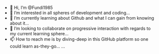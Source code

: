 - 👋 Hi, I’m @Fundi1985
- 👀 I’m interested in all spheres of development and coding...
- 🌱 I’m currently learning about Github and what I can gain from knowing about it...
- 💞️ I’m looking to collaborate on progressive interaction with regards to my current learning sphere...
- 📫 How to reach me is by diving-deep in this GitHub platform so one could learn as-they-go... ...

<!---
Fundi1985/Fundi1985 is a ✨ special ✨ repository because its `README.md` (this file) appears on your GitHub profile.
You can click the Preview link to take a look at your changes.
--->
